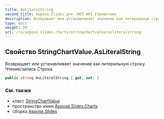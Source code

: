 ```yaml
---
title: AsLiteralString
second_title: Aspose.Slides для .NET API Справочник
description: Возвращает или устанавливает значение как литеральную строку. Чтение/запись Строка.
type: docs
weight: 20
url: /ru/aspose.slides.charts/stringchartvalue/asliteralstring/
---
```


## Свойство StringChartValue.AsLiteralString

Возвращает или устанавливает значение как литеральную строку. Чтение/запись Строка.

```csharp
public string AsLiteralString { get; set; }
```

### См. также

* класс [StringChartValue](../../stringchartvalue)
* пространство имен [Aspose.Slides.Charts](../../stringchartvalue)
* сборка [Aspose.Slides](../../../)

<!-- DO NOT EDIT: сгенерировано xmldocmd для Aspose.Slides.dll -->